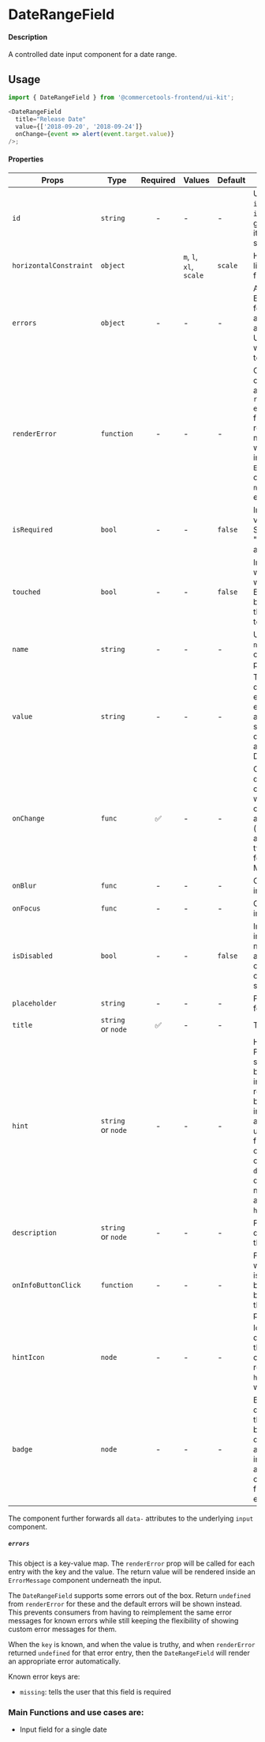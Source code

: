 # DateRangeField

#### Description

A controlled date input component for a date range.

## Usage

```js
import { DateRangeField } from '@commercetools-frontend/ui-kit';

<DateRangeField
  title="Release Date"
  value={['2018-09-20', '2018-09-24']}
  onChange={event => alert(event.target.value)}
/>;
```

#### Properties

| Props                  | Type               | Required | Values                  | Default | Description                                                                                                                                                                                                                                                           |
| ---------------------- | ------------------ | :------: | ----------------------- | ------- | --------------------------------------------------------------------------------------------------------------------------------------------------------------------------------------------------------------------------------------------------------------------- |
| `id`                   | `string`           |    -     | -                       | -       | Used as HTML `id` property. An `id` is auto-generated when it is not specified.                                                                                                                                                                                       |
| `horizontalConstraint` | `object`           |          | `m`, `l`, `xl`, `scale` | `scale` | Horizontal size limit of the input fields.                                                                                                                                                                                                                            |
| `errors`               | `object`           |    -     | -                       | -       | A map of errors. Error messages for known errors are rendered automatically. Unknown errors will be forwarded to `renderError`.                                                                                                                                       |
| `renderError`          | `function`         |    -     | -                       | -       | Called with custom errors, as `renderError(key, error)`. This function can return a message which will be wrapped in an `ErrorMessage`. It can also return `null` to show no error.                                                                                   |
| `isRequired`           | `bool`             |    -     | -                       | `false` | Indicates if the value is required. Shows an the "required asterisk" if so.                                                                                                                                                                                           |
| `touched`              | `bool`             |    -     | -                       | `false` | Indicates whether the field was touched. Errors will only be shown when the field was touched.                                                                                                                                                                        |
| `name`                 | `string`           |    -     | -                       | -       | Used as HTML `name` of the input component. property                                                                                                                                                                                                                  |
| `value`                | `string`           |    -     | -                       | -       | The selected date range, must either be an empty array or an array of two strings holding dates formatted as "YYYY-MM-DD".                                                                                                                                            |
| `onChange`             | `func`             |    ✅    | -                       | -       | Called when the date range changes. Called with an event containing either an empty array (no value) or an array holding two string in this format: "YYYY-MM-DD".                                                                                                     |
| `onBlur`               | `func`             |    -     | -                       | -       | Called when input is blurred                                                                                                                                                                                                                                          |
| `onFocus`              | `func`             |    -     | -                       | -       | Called when input is focused                                                                                                                                                                                                                                          |
| `isDisabled`           | `bool`             |    -     | -                       | `false` | Indicates that the input cannot be modified (e.g not authorised, or changes currently saving).                                                                                                                                                                        |
| `placeholder`          | `string`           |    -     | -                       | -       | Placeholder text for the input                                                                                                                                                                                                                                        |
| `title`                | `string` or `node` |    ✅    | -                       | -       | Title of the label                                                                                                                                                                                                                                                    |
| `hint`                 | `string` or `node` |    -     | -                       | -       | Hint for the label. Provides a supplementary but important information regarding the behaviour of the input (e.g warn about uniqueness of a field, when it can only be set once), whereas `description` can describe it in more depth. Can also receive a `hintIcon`. |
| `description`          | `string` or `node` |    -     | -                       | -       | Provides a description for the title.                                                                                                                                                                                                                                 |
| `onInfoButtonClick`    | `function`         |    -     | -                       | -       | Function called when info button is pressed. Info button will only be visible when this prop is passed.                                                                                                                                                               |
| `hintIcon`             | `node`             |    -     | -                       | -       | Icon to be displayed beside the hint text. Will only get rendered when `hint` is passed as well.                                                                                                                                                                      |
| `badge`                | `node`             |    -     | -                       | -       | Badge to be displayed beside the label. Might be used to display additional information about the content of the field (E.g verified email)                                                                                                                           |

The component further forwards all `data-` attributes to the underlying `input` component.

##### `errors`

This object is a key-value map. The `renderError` prop will be called for each entry with the key and the value. The return value will be rendered inside an `ErrorMessage` component underneath the input.

The `DateRangeField` supports some errors out of the box. Return `undefined` from `renderError` for these and the default errors will be shown instead. This prevents consumers from having to reimplement the same error messages for known errors while still keeping the flexibility of showing custom error messages for them.

When the `key` is known, and when the value is truthy, and when `renderError` returned `undefined` for that error entry, then the `DateRangeField` will render an appropriate error automatically.

Known error keys are:

- `missing`: tells the user that this field is required

### Main Functions and use cases are:

- Input field for a single date
